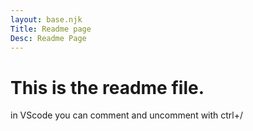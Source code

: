 ```yaml
---
layout: base.njk
Title: Readme page
Desc: Readme Page
---
```


# This is the readme file. 

in VScode you can comment and uncomment with ctrl+/
